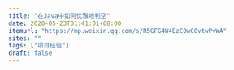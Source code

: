 ```yaml
---
title: "在Java中如何优雅地判空"
date: 2020-05-23T01:41:01+08:00
itemurl: "https://mp.weixin.qq.com/s/R5GFG4W4EzC0wC8vtwPvWA"
sites: ""
tags: ["项目经验"]
draft: false
---
```


